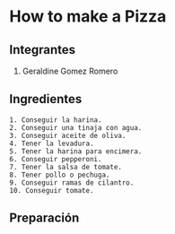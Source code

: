 # How to make a Pizza

## Integrantes

1. Geraldine Gomez Romero

## Ingredientes
    1. Conseguir la harina.
    2. Conseguir una tinaja con agua.
    3. Conseguir aceite de oliva.
    4. Tener la levadura.
    5. Tener la harina para encimera.
    6. Conseguir pepperoni.
    7. Tener la salsa de tomate.
    8. Tener pollo o pechuga.
    9. Conseguir ramas de cilantro.
    10. Conseguir tomate.
## Preparación
